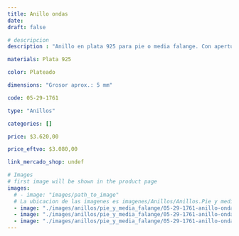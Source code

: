 ```yaml
---
title: Anillo ondas
date: 
draft: false

# descripcion
description : "Anillo en plata 925 para pie o media falange. Con apertura para regular su medida."

materials: Plata 925

color: Plateado

dimensions: "Grosor aprox.: 5 mm"

code: 05-29-1761

type: "Anillos"

categories: []

price: $3.620,00

price_eftvo: $3.080,00

link_mercado_shop: undef

# Images
# first image will be shown in the product page
images:
  # - image: "images/path_to_image"
  # La ubicacion de las imagenes es imagenes/Anillos/Anillos.Pie y media falange/05-29-1761-anillo-ondas
  - image: "./images/anillos/pie_y_media_falange/05-29-1761-anillo-ondas_a.jpg"
  - image: "./images/anillos/pie_y_media_falange/05-29-1761-anillo-ondas_b.jpg"
  - image: "./images/anillos/pie_y_media_falange/05-29-1761-anillo-ondas_c.jpg"
---
```

